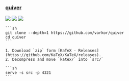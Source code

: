 ### [quiver](https://github.com/varkor/quiver)

![](https://img.shields.io/github/license/varkor/quiver)
[![](https://img.shields.io/github/last-commit/scillidan/quiver/master?label=last%20commit%20(fork))](https://github.com/scillidan/quiver)
![](https://img.shields.io/badge/GitHub%20Pages-121013?logo=github&logoColor=white)

````{tab} From source
```sh
git clone --depth=1 https://github.com/varkor/quiver
cd quiver
```

1. Download `zip` form [KaTeX - Releases] (https://github.com/KaTeX/KaTeX/releases).
2. Decompress and move `katex/` into `src/`

```sh
serve -s src -p 4321
```
````